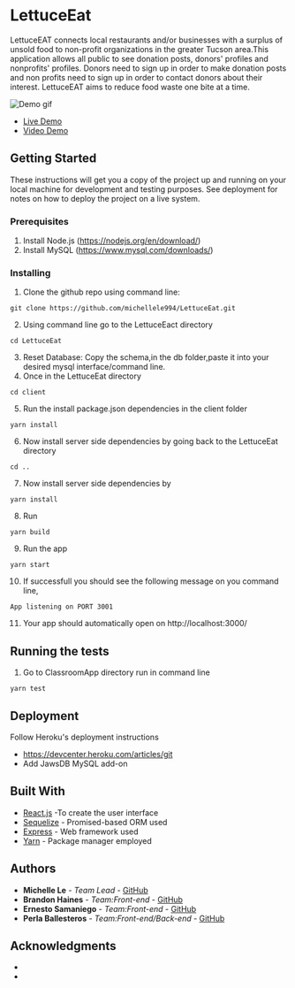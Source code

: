 # LettuceEat
LettuceEAT connects local restaurants and/or businesses with a surplus of unsold food to non-profit organizations in the greater Tucson area.This application allows all public to see donation posts, donors' profiles and nonprofits' profiles. Donors need to sign up in order to make donation posts and non profits need to sign up in order to contact donors about their interest. LettuceEAT aims to reduce food waste one bite at a time.

![Demo gif](./client/public/LettuceEat.gif)
* [Live Demo](https://lettuceeat.herokuapp.com/)
* [Video Demo]()

## Getting Started
These instructions will get you a copy of the project up and running on your local machine for development and testing purposes. See deployment for notes on how to deploy the project on a live system.

### Prerequisites
1. Install Node.js  (https://nodejs.org/en/download/)
2. Install MySQL (https://www.mysql.com/downloads/)

### Installing
1. Clone the github repo using command line:
```
git clone https://github.com/michellele994/LettuceEat.git
``` 
2. Using command line go to the LettuceEact directory
```
cd LettuceEat
```
3. Reset Database: Copy the schema,in the db folder,paste it into your desired mysql interface/command line.
4. Once in the LettuceEat directory 
```
cd client
```
5. Run the install package.json dependencies in the client folder
```
yarn install
```
6. Now install server side dependencies by going back to the LettuceEat directory 
```
cd .. 
```
7. Now install server side dependencies by  
```
yarn install 
```
8. Run  
```
yarn build
```
9. Run the app 
```
yarn start
```
10. If successfull you should see the following message on you command line, 
```
App listening on PORT 3001
```
11. Your app should automatically open on http://localhost:3000/


## Running the tests

1. Go to ClassroomApp directory run in command line
```
yarn test
```

## Deployment
Follow Heroku's deployment instructions
* https://devcenter.heroku.com/articles/git
* Add JawsDB MySQL add-on

## Built With
* [React.js](https://reactjs.org/) -To create the user interface
* [Sequelize](http://docs.sequelizejs.com/) - Promised-based ORM used
* [Express](http://expressjs.com/) - Web framework used
* [Yarn](http://expressjs.com/) - Package manager employed
<!-- * [Mocha](https://mochajs.org/) - Used as testing framework
* [chai](http://www.chaijs.com/) - Assertion library paired with Mocha for testing -->


## Authors
* **Michelle Le** - *Team Lead* - [GitHub](https://github.com/michellele994)
* **Brandon Haines** - *Team:Front-end* - [GitHub](https://github.com/bhaines3)
* **Ernesto Samaniego** - *Team:Front-end* - [GitHub](https://github.com/ernesto13)
* **Perla Ballesteros** - *Team:Front-end/Back-end* - [GitHub](https://github.com/perlaballesteros)

## Acknowledgments
* 
* 